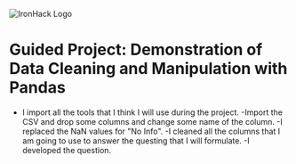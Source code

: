 ![IronHack Logo](https://s3-eu-west-1.amazonaws.com/ih-materials/uploads/upload_d5c5793015fec3be28a63c4fa3dd4d55.png)

# Guided Project: Demonstration of Data Cleaning and Manipulation with Pandas

- I import all the tools that I think I will use during the project.
-Import the CSV and drop some columns and change some name of the column.
-I replaced the NaN values for "No Info".
-I cleaned all the columns that I am going to use to answer the questing that I will formulate.
-I developed the question.

